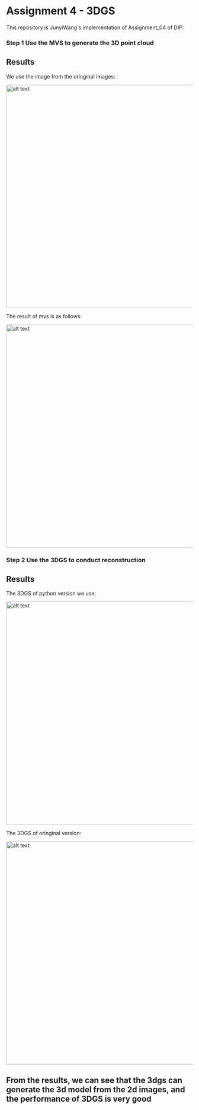 # Assignment 4 - 3DGS

This repository is JunyiWang's implementation of Assignment_04 of DIP. 

### Step 1 Use the MVS to generate the 3D point cloud
## Results
We use the image from the oringinal images:

<img src="result/orin.png" alt="alt text" width="600">

The result of mvs is as follows:

<img src="result/mvs.png" alt="alt text" width="600">

### Step 2 Use the 3DGS to conduct reconstruction
## Results
The 3DGS of python version we use:

<img src="result/3dgs_p.png" alt="alt text" width="600">

The 3DGS of oringinal version:

<img src="result/3dgs.png" alt="alt text" width="600">

## From the results, we can see that the 3dgs can generate the 3d model from the 2d images, and the performance of 3DGS is very good

